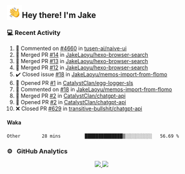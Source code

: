 <img alt="Night Coding" src="./assets/Hand%20Wave.gif" width='40' align="left"/><h2>Hey there! I'm Jake</h2>

### 💻 Recent Activity

<!--RECENT_ACTIVITY:start-->
1. 💬 Commented on [#4660](https://github.com/tusen-ai/naive-ui/issues/4660#issuecomment-1834029003) in [tusen-ai/naive-ui](https://github.com/tusen-ai/naive-ui)<br>
2. 🎉 Merged PR [#14](https://github.com/JakeLaoyu/hexo-browser-search/pull/14) in [JakeLaoyu/hexo-browser-search](https://github.com/JakeLaoyu/hexo-browser-search)<br>
3. 🎉 Merged PR [#13](https://github.com/JakeLaoyu/hexo-browser-search/pull/13) in [JakeLaoyu/hexo-browser-search](https://github.com/JakeLaoyu/hexo-browser-search)<br>
4. 🎉 Merged PR [#12](https://github.com/JakeLaoyu/hexo-browser-search/pull/12) in [JakeLaoyu/hexo-browser-search](https://github.com/JakeLaoyu/hexo-browser-search)<br>
5. ✔️ Closed issue [#18](https://github.com/JakeLaoyu/memos-import-from-flomo/issues/18) in [JakeLaoyu/memos-import-from-flomo](https://github.com/JakeLaoyu/memos-import-from-flomo)<br>
6. 💪 Opened PR [#1](https://github.com/CatalystClan/egg-logger-sls/pull/1) in [CatalystClan/egg-logger-sls](https://github.com/CatalystClan/egg-logger-sls)<br>
7. 💬 Commented on [#18](https://github.com/JakeLaoyu/memos-import-from-flomo/issues/18#issuecomment-1818096808) in [JakeLaoyu/memos-import-from-flomo](https://github.com/JakeLaoyu/memos-import-from-flomo)<br>
8. 🎉 Merged PR [#2](https://github.com/CatalystClan/chatgpt-api/pull/2) in [CatalystClan/chatgpt-api](https://github.com/CatalystClan/chatgpt-api)<br>
9. 💪 Opened PR [#2](https://github.com/CatalystClan/chatgpt-api/pull/2) in [CatalystClan/chatgpt-api](https://github.com/CatalystClan/chatgpt-api)<br>
10. ❌ Closed PR [#629](https://github.com/transitive-bullshit/chatgpt-api/pull/629) in [transitive-bullshit/chatgpt-api](https://github.com/transitive-bullshit/chatgpt-api)<br>
<!--RECENT_ACTIVITY:end-->

#### Waka

<!--START_SECTION:waka-->

```text
Other        28 mins         ██████████████▒░░░░░░░░░░   56.69 %
```

<!--END_SECTION:waka-->

### ⚙️ &nbsp; GitHub Analytics

<p align="center">
<a href="https://github.com/JakeLaoyu">
  <img height="180em" src="https://github-readme-stats-eight-theta.vercel.app/api?username=jakelaoyu&show_icons=true&theme=algolia&include_all_commits=true&count_private=true"/>
  <img height="180em" src="https://github-readme-stats-eight-theta.vercel.app/api/top-langs/?username=jakelaoyu&layout=compact&langs_count=8&theme=algolia&hide=html&count_private=true"/>
</a>
</p>

<!-- ### 🤝🏻 &nbsp; Connect with Me

<p align="center">
<a href="https://i.jakeyu.top"><img src="https://img.shields.io/badge/-i.jakeyu.top-3423A6?style=flat&logo=Google-Chrome&logoColor=white"/></a>
<a href="mailto:jake.laoyu@gmail.com"><img src="https://img.shields.io/badge/-jake.laoyu@gmail.com-D14836?style=flat&logo=Gmail&logoColor=white"/></a>
</p> -->
